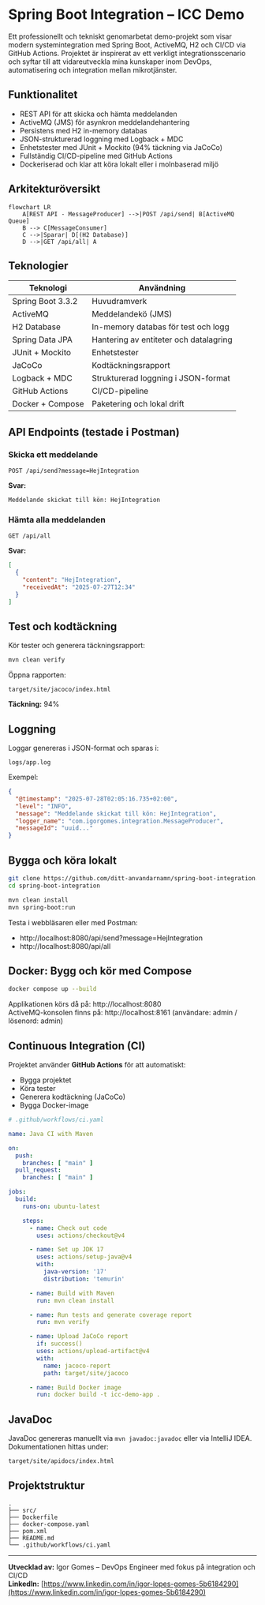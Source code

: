 # Spring Boot Integration – ICC Demo

Ett professionellt och tekniskt genomarbetat demo-projekt som visar modern systemintegration med Spring Boot, ActiveMQ, H2 och CI/CD via GitHub Actions. Projektet är inspirerat av ett verkligt integrationsscenario och syftar till att vidareutveckla mina kunskaper inom DevOps, automatisering och integration mellan mikrotjänster.

## Funktionalitet

- REST API för att skicka och hämta meddelanden
- ActiveMQ (JMS) för asynkron meddelandehantering
- Persistens med H2 in-memory databas
- JSON-strukturerad loggning med Logback + MDC
- Enhetstester med JUnit + Mockito (94% täckning via JaCoCo)
- Fullständig CI/CD-pipeline med GitHub Actions
- Dockeriserad och klar att köra lokalt eller i molnbaserad miljö

## Arkitekturöversikt

```mermaid
flowchart LR
    A[REST API - MessageProducer] -->|POST /api/send| B[ActiveMQ Queue]
    B --> C[MessageConsumer]
    C -->|Sparar| D[(H2 Database)]
    D -->|GET /api/all| A
```

## Teknologier

| Teknologi             | Användning                             |
|-----------------------|----------------------------------------|
| Spring Boot 3.3.2     | Huvudramverk                           |
| ActiveMQ              | Meddelandekö (JMS)                     |
| H2 Database           | In-memory databas för test och logg    |
| Spring Data JPA       | Hantering av entiteter och datalagring |
| JUnit + Mockito       | Enhetstester                           |
| JaCoCo                | Kodtäckningsrapport                    |
| Logback + MDC         | Strukturerad loggning i JSON-format    |
| GitHub Actions        | CI/CD-pipeline                         |
| Docker + Compose      | Paketering och lokal drift             |

## API Endpoints (testade i Postman)

### Skicka ett meddelande

```http
POST /api/send?message=HejIntegration
```

**Svar:**
```
Meddelande skickat till kön: HejIntegration
```

### Hämta alla meddelanden

```http
GET /api/all
```

**Svar:**
```json
[
  {
    "content": "HejIntegration",
    "receivedAt": "2025-07-27T12:34"
  }
]
```

## Test och kodtäckning

Kör tester och generera täckningsrapport:

```bash
mvn clean verify
```

Öppna rapporten:

```
target/site/jacoco/index.html
```

**Täckning:** 94%

## Loggning

Loggar genereras i JSON-format och sparas i:

```
logs/app.log
```

Exempel:

```json
{
  "@timestamp": "2025-07-28T02:05:16.735+02:00",
  "level": "INFO",
  "message": "Meddelande skickat till kön: HejIntegration",
  "logger_name": "com.igorgomes.integration.MessageProducer",
  "messageId": "uuid..."
}
```

## Bygga och köra lokalt

```bash
git clone https://github.com/ditt-anvandarnamn/spring-boot-integration.git
cd spring-boot-integration

mvn clean install
mvn spring-boot:run
```

Testa i webbläsaren eller med Postman:

- http://localhost:8080/api/send?message=HejIntegration  
- http://localhost:8080/api/all

## Docker: Bygg och kör med Compose

```bash
docker compose up --build
```

Applikationen körs då på: http://localhost:8080  
ActiveMQ-konsolen finns på: http://localhost:8161 (användare: admin / lösenord: admin)

## Continuous Integration (CI)

Projektet använder **GitHub Actions** för att automatiskt:

- Bygga projektet
- Köra tester
- Generera kodtäckning (JaCoCo)
- Bygga Docker-image

```yaml
# .github/workflows/ci.yaml

name: Java CI with Maven

on:
  push:
    branches: [ "main" ]
  pull_request:
    branches: [ "main" ]

jobs:
  build:
    runs-on: ubuntu-latest

    steps:
      - name: Check out code
        uses: actions/checkout@v4

      - name: Set up JDK 17
        uses: actions/setup-java@v4
        with:
          java-version: '17'
          distribution: 'temurin'

      - name: Build with Maven
        run: mvn clean install

      - name: Run tests and generate coverage report
        run: mvn verify

      - name: Upload JaCoCo report
        if: success()
        uses: actions/upload-artifact@v4
        with:
          name: jacoco-report
          path: target/site/jacoco

      - name: Build Docker image
        run: docker build -t icc-demo-app .
```

## JavaDoc

JavaDoc genereras manuellt via `mvn javadoc:javadoc` eller via IntelliJ IDEA. Dokumentationen hittas under:

```
target/site/apidocs/index.html
```

## Projektstruktur

```
.
├── src/
├── Dockerfile
├── docker-compose.yaml
├── pom.xml
├── README.md
└── .github/workflows/ci.yaml
```

---

**Utvecklad av:** Igor Gomes – DevOps Engineer med fokus på integration och CI/CD  
**LinkedIn:** [https://www.linkedin.com/in/igor-lopes-gomes-5b6184290](https://www.linkedin.com/in/igor-lopes-gomes-5b6184290)

